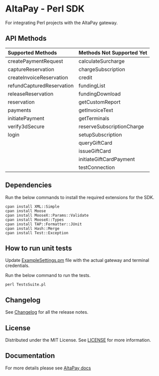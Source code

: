 # AltaPay - Perl SDK

For integrating Perl projects with the AltaPay gateway.

## API Methods

| Supported Methods         | Methods Not Supported Yet |
|:------------------------- | ------------------------- |
| createPaymentRequest      | calculateSurcharge        |
| captureReservation        | chargeSubscription        |
| createInvoiceReservation  | credit                    |
| refundCapturedReservation | fundingList               |
| releaseReservation        | fundingDownload           |
| reservation               | getCustomReport           |
| payments                  | getInvoiceText            |
| initiatePayment           | getTerminals              |
| verify3dSecure            | reserveSubscriptionCharge |
| login                     | setupSubscription         |
|                           | queryGiftCard             |
|                           | issueGiftCard             |
|                           | initiateGiftCardPayment   |
|                           | testConnection            |

## Dependencies

Run the below commands to install the required extensions for the SDK.

    cpan install XML::Simple
    cpan install Moose
    cpan install MooseX::Params::Validate
    cpan install MooseX::Types
    cpan install TAP::Formatter::JUnit
    cpan install Hash::Merge
    cpan install Test::Exception

## How to run unit tests

Update [ExampleSettings.pm](ExampleSettings.pm) file with the actual gateway and terminal credentials.

Run the below command to run the tests.

    perl TestsSuite.pl

## Changelog

See [Changelog](CHANGELOG.md) for all the release notes.

## License

Distributed under the MIT License. See [LICENSE](LICENSE) for more information.

## Documentation

For more details please see [AltaPay docs](https://documentation.altapay.com/)
